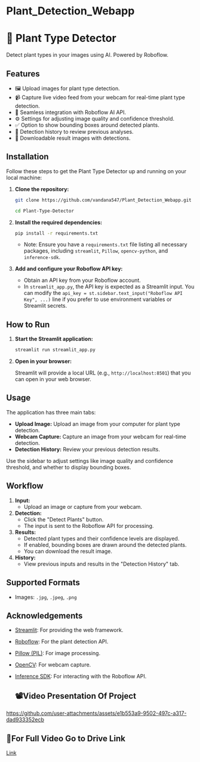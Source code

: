 # Plant_Detection_Webapp
# 📸 Plant Type Detector

Detect plant types in your images using AI. Powered by Roboflow.

## Features

* 🖼️ Upload images for plant type detection.
* 📹  Capture live video feed from your webcam for real-time plant type detection.
* 🔗 Seamless integration with Roboflow AI API.
* ⚙️ Settings for adjusting image quality and confidence threshold.
* ✅ Option to show bounding boxes around detected plants.
* 📁 Detection history to review previous analyses.
* 🚀 Downloadable result images with detections.

## Installation

Follow these steps to get the Plant Type Detector up and running on your local machine:

1.  **Clone the repository:**

    ```bash
    git clone https://github.com/vandana547/Plant_Detection_Webapp.git

    cd Plant-Type-Detector
    ```

2.  **Install the required dependencies:**

    ```bash
    pip install -r requirements.txt
    ```

    * Note: Ensure you have a `requirements.txt` file listing all necessary packages, including `streamlit`, `Pillow`, `opencv-python`, and `inference-sdk`.

3.  **Add and configure your Roboflow API key:**
    * Obtain an API key from your Roboflow account.
    * In `streamlit_app.py`, the API key is expected as a Streamlit input. You can modify the `api_key = st.sidebar.text_input("Roboflow API Key", ...)` line if you prefer to use environment variables or Streamlit secrets.

## How to Run

1.  **Start the Streamlit application:**

    ```bash
    streamlit run streamlit_app.py
    ```

2.  **Open in your browser:**

    Streamlit will provide a local URL (e.g., `http://localhost:8501`) that you can open in your web browser.

## Usage

The application has three main tabs:

* **Upload Image:** Upload an image from your computer for plant type detection.
* **Webcam Capture:** Capture an image from your webcam for real-time detection.
* **Detection History:** Review your previous detection results.

Use the sidebar to adjust settings like image quality and confidence threshold, and whether to display bounding boxes.

## Workflow

1.  **Input:**
    * Upload an image or capture from your webcam.
2.  **Detection:**
    * Click the "Detect Plants" button.
    * The input is sent to the Roboflow API for processing.
3.  **Results:**
    * Detected plant types and their confidence levels are displayed.
    * If enabled, bounding boxes are drawn around the detected plants.
    * You can download the result image.
4.  **History:**
    * View previous inputs and results in the "Detection History" tab.

## Supported Formats

* Images: `.jpg`, `.jpeg`, `.png`

## Acknowledgements

* [Streamlit](https://streamlit.io/): For providing the web framework.
* [Roboflow](https://roboflow.com/): For the plant detection API.
* [Pillow (PIL)](https://pillow.readthedocs.io/): For image processing.
* [OpenCV](https://opencv.org/): For webcam capture.
* [Inference SDK](https://docs.roboflow.com/inference/python): For interacting with the Roboflow API.

  ## 📽️Video Presentation Of Project
  


https://github.com/user-attachments/assets/e1b553a9-9502-497c-a317-dad933352ecb

## 🔗For Full Video Go to Drive Link
[Link]()
